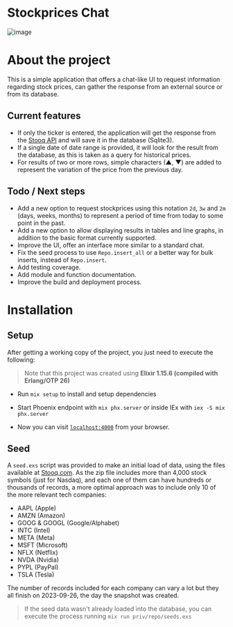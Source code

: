 # Stockprices Chat
![image](https://github.com/faguilarm/stockprices_chat/assets/17299644/88793a6d-2ae0-4b99-9cab-78604000b2a1)

# About the project
This is a simple application that offers a chat-like UI to request information regarding stock prices, can gather the response from an external source or from its database.
## Current features
* If only the ticker is entered, the application will get the response from the [Stooq API](https://stooq.com/) and will save it in the database (Sqlite3).
* If a single date of date range is provided, it will look for the result from the database, as this is taken as a query for historical prices.
* For results of two or more rows, simple characters (▲, ▼) are added to represent the variation of the price from the previous day.
## Todo / Next steps
* Add a new option to request stockprices using this notation `2d`, `3w` and `2m` (days, weeks, months) to represent a period of time from today to some point in the past.
* Add a new option to allow displaying results in tables and line graphs, in addition to the basic format currently supported.
* Improve the UI, offer an interface more similar to a standard chat.
* Fix the seed process to use `Repo.insert_all` or a better way for bulk inserts, instead of `Repo.insert`.
* Add testing coverage.
* Add module and function documentation.
* Improve the build and deployment process.
# Installation
## Setup
After getting a working copy of the project, you just need to execute the following:
> Note that this project was created using **Elixir 1.15.6 (compiled with Erlang/OTP 26)**

* Run `mix setup` to install and setup dependencies

* Start Phoenix endpoint with `mix phx.server` or inside IEx with `iex -S mix phx.server`

* Now you can visit [`localhost:4000`](http://localhost:4000) from your browser.

## Seed
A `seed.exs` script was provided to make an initial load of data, using the files available at [Stooq.com](https://stooq.com/db/h/). As the zip file includes more than 4,000 stock symbols (just for Nasdaq), and each one of them can have hundreds or thousands of records, a more optimal approach was to include only 10 of the more relevant tech companies:
* AAPL (Apple)
* AMZN (Amazon)
* GOOG & GOOGL (Google/Alphabet)
* INTC (Intel)
* META (Meta)
* MSFT (Microsoft)
* NFLX (Netflix)
* NVDA (Nvidia)
* PYPL (PayPal)
* TSLA (Tesla)

The number of records included for each company can vary a lot but they all finish on 2023-09-26, the day the snapshot was created. 
>If the seed data wasn't already loaded into the database, you can execute the process running `mix run priv/repo/seeds.exs`
